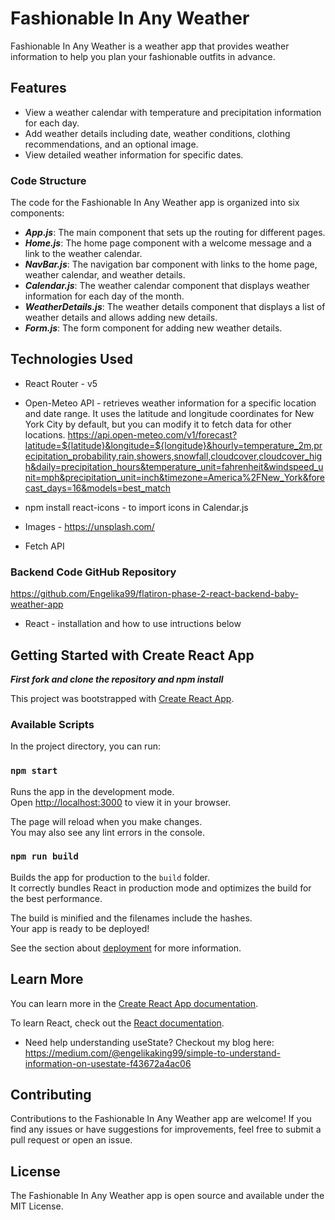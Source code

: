 # Fashionable In Any Weather

Fashionable In Any Weather is a weather app that provides weather information to help you plan your fashionable outfits in advance.

## Features

* View a weather calendar with temperature and precipitation information for each day.
* Add weather details including date, weather conditions, clothing recommendations, and an optional image.
* View detailed weather information for specific dates.

### Code Structure

The code for the Fashionable In Any Weather app is organized into six components:

* ***App.js***: The main component that sets up the routing for different pages.
* ***Home.js***: The home page component with a welcome message and a link to the weather calendar.
* ***NavBar.js***: The navigation bar component with links to the home page, weather calendar, and weather details.
* ***Calendar.js***: The weather calendar component that displays weather information for each day of the month.
* ***WeatherDetails.js***: The weather details component that displays a list of weather details and allows adding new details.
* ***Form.js***: The form component for adding new weather details.


## Technologies Used


* React Router - v5

* Open-Meteo API - retrieves weather information for a specific location and date range. It uses the latitude and longitude coordinates for New York City by default, but you can modify it to fetch data for other locations. 
https://api.open-meteo.com/v1/forecast?latitude=${latitude}&longitude=${longitude}&hourly=temperature_2m,precipitation_probability,rain,showers,snowfall,cloudcover,cloudcover_high&daily=precipitation_hours&temperature_unit=fahrenheit&windspeed_unit=mph&precipitation_unit=inch&timezone=America%2FNew_York&forecast_days=16&models=best_match

* npm install react-icons - to import icons in Calendar.js

* Images - https://unsplash.com/

* Fetch API
### Backend Code GitHub Repository
https://github.com/Engelika99/flatiron-phase-2-react-backend-baby-weather-app

* React - installation and how to use intructions below


## Getting Started with Create React App

***First fork and clone the repository and npm install***

This project was bootstrapped with [Create React App](https://github.com/facebook/create-react-app).

### Available Scripts

In the project directory, you can run:

### `npm start`

Runs the app in the development mode.\
Open [http://localhost:3000](http://localhost:3000) to view it in your browser.

The page will reload when you make changes.\
You may also see any lint errors in the console.

### `npm run build`

Builds the app for production to the `build` folder.\
It correctly bundles React in production mode and optimizes the build for the best performance.

The build is minified and the filenames include the hashes.\
Your app is ready to be deployed!

See the section about [deployment](https://facebook.github.io/create-react-app/docs/deployment) for more information.


## Learn More

You can learn more in the [Create React App documentation](https://facebook.github.io/create-react-app/docs/getting-started).

To learn React, check out the [React documentation](https://reactjs.org/).

* Need help understanding useState? Checkout my blog here:
https://medium.com/@engelikaking99/simple-to-understand-information-on-usestate-f43672a4ac06

## Contributing

Contributions to the Fashionable In Any Weather app are welcome! If you find any issues or have suggestions for improvements, feel free to submit a pull request or open an issue.

## License

The Fashionable In Any Weather app is open source and available under the MIT License.
